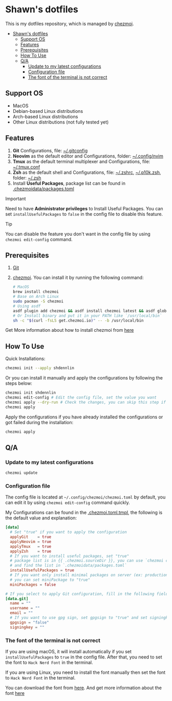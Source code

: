 # Shawn's dotfiles

This is my dotfiles repository, which is managed by [chezmoi](https://www.chezmoi.io/).

- [Shawn's dotfiles](#shawns-dotfiles)
  - [Support OS](#support-os)
  - [Features](#features)
  - [Prerequisites](#prerequisites)
  - [How To Use](#how-to-use)
  - [Q/A](#qa)
    - [Update to my latest configurations](#update-to-my-latest-configurations)
    - [Configuration file](#configuration-file)
    - [The font of the terminal is not correct](#the-font-of-the-terminal-is-not-correct)

## Support OS

- MacOS
- Debian-based Linux distributions
- Arch-based Linux distributions
- Other Linux distributions (not fully tested yet)

## Features

1. **Git** Configurations, file: [~/.gitconfig](./dot_gitconfig.tmpl)
2. **Neovim** as the default editor and Configurations, folder: [~/.config/nvim](./dot_config/nvim/)
3. **Tmux** as the default terminal multiplexer and Configurations, file: [~/.tmux.conf](./dot_tmux.conf)
4. **Zsh** as the default shell and Configurations, file: [~/.zshrc](./dot_zshrc.tmpl), [~/.p10k.zsh](./dot_p10k.zsh), folder: [~/.zsh](./dot_zsh/)
5. Install **Useful Packages**, package list can be found in [.chezmoidata/packages.toml](./.chezmoidata/packages.toml)

> [!IMPORTANT]  
> Need to have **Administrator privileges** to Install Useful Packages.
> You can set `installUsefulPackages` to `false` in the config file to disable this feature.

> [!TIP]
> You can disable the feature you don't want in the config file by using `chezmoi edit-config` command.

## Prerequisites

1. [Git](https://git-scm.com/)
2. [chezmoi](https://www.chezmoi.io/). You can install it by running the following command:

   ```bash
   # MacOS
   brew install chezmoi
   # Base on Arch Linux
   sudo pacman -S chezmoi
   # Using asdf
   asdf plugin add chezmoi && asdf install chezmoi latest && asdf global chezmoi latest
   # Or Install binary and put it in your PATH like `/usr/local/bin`
   sh -c "$(curl -fsLS get.chezmoi.io)" -- -b /usr/local/bin
   ```

Get More information about how to install chezmoi from [here](https://www.chezmoi.io/install/)

## How To Use

Quick Installations:

```bash
chezmoi init --apply shdennlin
```

Or you can install it manually and apply the configurations by following the steps below:

```bash
chezmoi init shdennlin
chezmoi edit-config # Edit the config file, set the value you want
chezmoi apply --dry-run # Check the changes, you can skip this step if you want
chezmoi apply
```

Apply the configurations if you have already installed the configurations or got failed during the installation:

```bash
chezmoi apply
```

## Q/A

### Update to my latest configurations

```bash
chezmoi update
```

### Configuration file

The config file is located at `~/.config/chezmoi/chezmoi.toml` by default, you can edit it by using `chezmoi edit-config` command quickly.

My Configurations can be found in the [.chezmoi.toml.tmpl](./.chezmoi.toml.tmpl), the following is the default value and explanation:

```toml
[data]
  # Set "true" if you want to apply the configuration
  applyGit    = true
  applyNeovim = true
  applyTmux   = true
  applyZsh    = true
  # If you want to install useful packages, set "true"
  # package list is in {{ .chezmoi.sourceDir }}, you can use `chezmoi cd` to go to the source directory of chezmoi quickly
  # and find the list in `.chezmoidata/packages.toml`
  installUsefulPackages = true
  # If you want only install minimal packages on server (ex: production server/remote server),
  # you can set miniPackage to "true"
  miniPackages = false

# If you select to apply Git configuration, fill in the following fields
[data.git]
  name = ""
  username = ""
  email = ""
  # If you want to use gpg sign, set gpgsign to "true" and set signingkey
  gpgsign = "false"
  signingkey = ""
```

### The font of the terminal is not correct

If you are using macOS, it will install automatically if you set `installUsefulPackages` to `true` in the config file. After that, you need to set the font to `Hack Nerd Font` in the terminal.

If you are using Linux, you need to install the font manually then set the font to `Hack Nerd Font` in the terminal.

You can download the font from [here](https://www.nerdfonts.com/font-downloads). And get more information about the font [here](https://github.com/ryanoasis/nerd-fonts/tree/master/patched-fonts/Hack)
